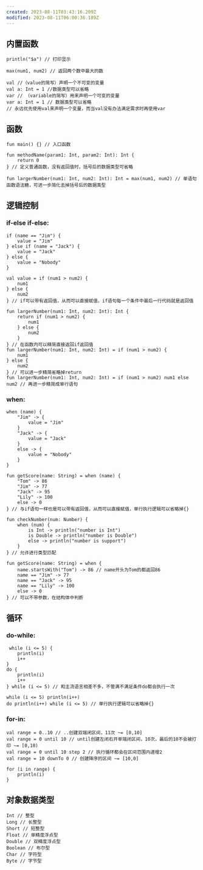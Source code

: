 ```yaml
---
created: 2023-08-11T03:43:16.209Z
modified: 2023-08-11T06:00:36.189Z
---
```

## 内置函数

    println("$a") // 打印显示
    
    max(num1, num2) // 返回两个数中最大的数
    
    val //（value的简写）声明一个不可变的变量
    val a: Int = 1 //数据类型可以省略
    var // （variable的简写）用来声明一个可变的变量
    var a: Int = 1 // 数据类型可以省略
    // 永远优先使用val来声明一个变量，而当val没有办法满足需求时再使用var

## 函数

    fun main() {} // 入口函数
    
    fun methodName(param1: Int, param2: Int): Int {
        return 0
    } // 定义普通函数，没有返回值时，括号后的数据类型可省略
    
    fun largerNumber(num1: Int, num2: Int): Int = max(num1, num2) // 单语句函数语法糖，可进一步简化去掉括号后的数据类型

## 逻辑控制

### if-else if-else:

    if (name == "Jim") {
        value = "Jim"
    } else if (name = "Jack") {
        value = "Jack"
    } else {
        value = "Nobody"
    }
    
    val value = if (num1 > num2) {
        num1
    } else {
        num2
    } // if可以带有返回值，从而可以直接赋值，if语句每一个条件中最后一行代码就是返回值

    fun largerNumber(num1: Int, num2: Int): Int {
        return if (num1 > num2) {
            num1
        } else {
            num2
        }
    } // 在函数内可以精简直接返回if返回值
    fun largerNumber(num1: Int, num2: Int) = if (num1 > num2) {
        num1
    } else {
        num2
    } // 可以进一步精简省略掉return
    fun largerNumber(num1: Int, num2: Int) = if (num1 > num2) num1 else num2 // 再进一步精简成单行语句

### when:

    when (name) {
        "Jim" -> {
            value = "Jim"
        }
        "Jack" -> {
            value = "Jack"
        }
        else -> {
            value = "Nobody"
        }
    }

    fun getScore(name: String) = when (name) {
        "Tom" -> 86
        "Jim" -> 77
        "Jack" -> 95
        "Lily" -> 100
        else -> 0
    } // 与if语句一样也是可以带有返回值，从而可以直接赋值，单行执行逻辑可以省略掉{}
    
    fun checkNumber(num: Number) {
        when (num) {
            is Int -> println("number is Int")
            is Double -> println("number is Double")
            else -> println("number is support")
        }
    } // 允许进行类型匹配
    
    fun getScore(name: String) = when {
        name.startsWith("Tom") -> 86 // name开头为Tom的都返回86
        name == "Jim" -> 77
        name == "Jack" -> 95
        name == "Lily" -> 100
        else -> 0
    } // 可以不带参数，在结构体中判断

## 循环

### do-while:

     while (i <= 5) {
        println(i)
        i++
    }
    do {
        println(i)
        i++
    } while (i <= 5) // 和主流语言相差不多，不管满不满足条件do都会执行一次
    
    while (i <= 5) println(i++)
    do println(i++) while (i <= 5) // 单行执行逻辑可以省略掉{}

### for-in:

    val range = 0..10 // ..创建双端闭区间，11次 ~= [0,10]
    val range = 0 until 10 // until创建左闭右开单端闭区间，10次，最后的10不会被打印 ~= [0,10)
    val range = 0 until 10 step 2 // 执行循环都会在区间范围内递增2
    val range = 10 downTo 0 // 创建降序的区间 ~= [10,0]
    
    for (i in range) {
        println(i)
    }

## 对象数据类型

    Int // 整型
    Long // 长整型
    Short // 短整型
    Float // 单精度浮点型
    Double // 双精度浮点型
    Boolean // 布尔型
    Char // 字符型
    Byte // 字节型
